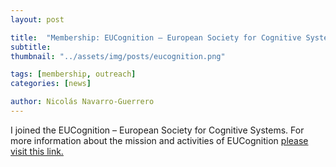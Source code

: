 ```yaml
---
layout: post

title:  "Membership: EUCognition – European Society for Cognitive Systems"
subtitle: 
thumbnail: "../assets/img/posts/eucognition.png"

tags: [membership, outreach]
categories: [news]

author: Nicolás Navarro-Guerrero
---
```


I joined the EUCognition &ndash; European Society for Cognitive Systems. For more information about the mission and activities of EUCognition <a href="http://www.vernon.eu/euCognition/" target="_blank">please visit this link.</a>

<!--more-->

